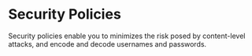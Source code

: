 <!-- loioaebf968a66a24cf2abf27ea293a0ff22 -->

# Security Policies

Security policies enable you to minimizes the risk posed by content-level attacks, and encode and decode usernames and passwords.

